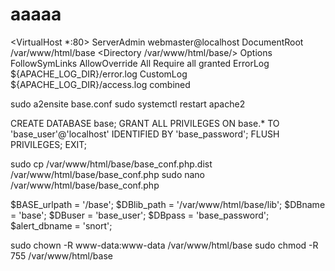 # aaaaa

<VirtualHost *:80>
    ServerAdmin webmaster@localhost
    DocumentRoot /var/www/html/base
    <Directory /var/www/html/base/>
        Options FollowSymLinks
        AllowOverride All
        Require all granted
    </Directory>
    ErrorLog ${APACHE_LOG_DIR}/error.log
    CustomLog ${APACHE_LOG_DIR}/access.log combined
</VirtualHost>

sudo a2ensite base.conf
sudo systemctl restart apache2

CREATE DATABASE base;
GRANT ALL PRIVILEGES ON base.* TO 'base_user'@'localhost' IDENTIFIED BY 'base_password';
FLUSH PRIVILEGES;
EXIT;

sudo cp /var/www/html/base/base_conf.php.dist /var/www/html/base/base_conf.php
sudo nano /var/www/html/base/base_conf.php

$BASE_urlpath = '/base';
$DBlib_path = '/var/www/html/base/lib';
$DBname = 'base';
$DBuser = 'base_user';
$DBpass = 'base_password';
$alert_dbname = 'snort';

sudo chown -R www-data:www-data /var/www/html/base
sudo chmod -R 755 /var/www/html/base
